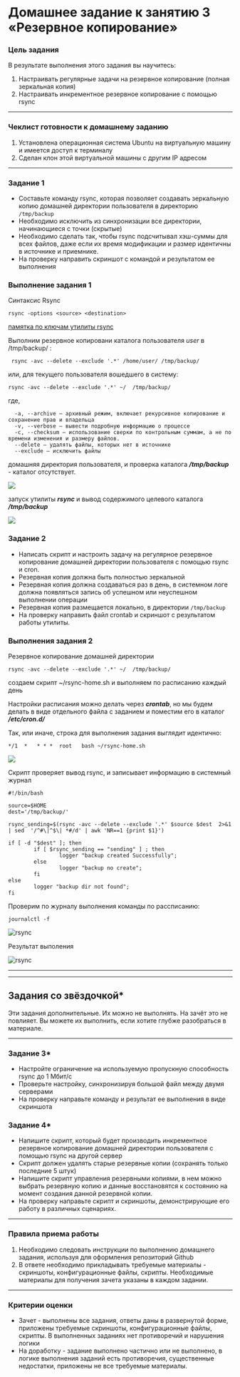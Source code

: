 # Домашнее задание к занятию 3 «Резервное копирование»

### Цель задания
В результате выполнения этого задания вы научитесь:
1. Настраивать регулярные задачи на резервное копирование (полная зеркальная копия)
2. Настраивать инкрементное резервное копирование с помощью rsync

------

### Чеклист готовности к домашнему заданию

1. Установлена операционная система Ubuntu на виртуальную машину и имеется доступ к терминалу
2. Сделан клон этой виртуальной машины с другим IP адресом

<!--

------

### Инструкция по выполнению домашнего задания

1. Сделайте fork [репозитория c шаблоном решения](https://github.com/netology-code/sys-pattern-homework) к себе в Github и переименуйте его по названию или номеру занятия, например, https://github.com/имя-вашего-репозитория/gitlab-hw или https://github.com/имя-вашего-репозитория/8-03-hw).
2. Выполните клонирование этого репозитория к себе на ПК с помощью команды git clone.
3. Выполните домашнее задание и заполните у себя локально этот файл README.md:
   - впишите вверху название занятия и ваши фамилию и имя;
   - в каждом задании добавьте решение в требуемом виде: текст/код/скриншоты/ссылка;
   - для корректного добавления скриншотов воспользуйтесь инструкцией [«Как вставить скриншот в шаблон с решением»](https://github.com/netology-code/sys-pattern-homework/blob/main/screen-instruction.md);
   - при оформлении используйте возможности языка разметки md. Коротко об этом можно посмотреть в [инструкции по MarkDown](https://github.com/netology-code/sys-pattern-homework/blob/main/md-instruction.md).
4. После завершения работы над домашним заданием сделайте коммит (git commit -m "comment") и отправьте его на Github (git push origin).
5. Для проверки домашнего задания преподавателем в личном кабинете прикрепите и отправьте ссылку на решение в виде md-файла в вашем Github.
6. Любые вопросы задавайте в чате учебной группы и/или в разделе «Вопросы по заданию» в личном кабинете.

-->

------



### Задание 1
- Составьте команду rsync, которая позволяет создавать зеркальную копию домашней директории пользователя в директорию `/tmp/backup`
- Необходимо исключить из синхронизации все директории, начинающиеся с точки (скрытые)
- Необходимо сделать так, чтобы rsync подсчитывал хэш-суммы для всех файлов, даже если их время модификации и размер идентичны в источнике и приемнике.
- На проверку направить скриншот с командой и результатом ее выполнения


### Выполнение задания 1

Синтаксис Rsync

```
rsync -options <source> <destination>
```

[памятка по ключам утилиты rsync](./3/rsync-help.txt)

Выполним резервное копировани каталога пользователя _user_ в /tmp/backup/ :

```
 rsync -avc --delete --exclude '.*' /home/user/ /tmp/backup/

```
или, для текущего пользователя вошедшего в систему:

```
rsync -avc --delete --exclude '.*' ~/  /tmp/backup/
```

где, 
```
  -a, --archive – архивный режим, включает рекурсивное копирование и сохранение прав и владельца
  -v, --verbose – вывести подробную информацию о процессе
  -c, --checksum – использование сверки по контрольным суммам, а не по времени изменения и размеру файлов.
  --delete – удалять файлы, которых нет в источнике
  --exclude – исключить файлы
```

домашняя директория пользователя, и проверка каталога **_/tmp/backup_** - каталог отсутствует. 

![](./3/hdir1.png)

запуск утилиты **_rsync_** и вывод содержимого целевого каталога **_/tmp/backup_**

![](./3/rsync_tmp.png)

### Задание 2
- Написать скрипт и настроить задачу на регулярное резервное копирование домашней директории пользователя с помощью rsync и cron.
- Резервная копия должна быть полностью зеркальной
- Резервная копия должна создаваться раз в день, в системном логе должна появляться запись об успешном или неуспешном выполнении операции
- Резервная копия размещается локально, в директории `/tmp/backup`
- На проверку направить файл crontab и скриншот с результатом работы утилиты.


### Выполнения задания 2


Резервное копирование домашней директории 

```
rsync -avc --delete --exclude '.*' ~/  /tmp/backup/

```

создаем скрипт ~/rsync-home.sh и выполняем по расписанию каждый день 

Настройки расписания можно делать через **_crontab_**, но мы будем делать в виде отдельного файла с заданием и поместим его в каталог **_/etc/cron.d/_**

Так, или иначе, строка для выполнения задания выглядит идентично: 

```
*/1  *   * * *  root   bash ~/rsync-home.sh
```

![](./3/cron_d.png)

Скрипт проверяет вывод rsync, и записывает информацию в системный журнал

```
#!/bin/bash

source=$HOME 
dest='/tmp/backup/'

rsync_sending=$(rsync -avc --delete --exclude '.*' $source $dest  2>&1 | sed  '/^#\|^$\| *#/d' | awk 'NR==1 {print $1}')

if [ -d "$dest" ]; then
        if [ $rsync_sending == "sending" ] ; then
                logger "backup created Successfully";
        else
                logger "backup no create";
        fi
else
        logger "backup dir not found";
fi

```

Проверим по журналу выполнения команды по рассписанию:

```
journalctl -f
```

![rsync](./3/journalctl_cron.png)

Результат выполения

![rsync](./3/backup.png)

----


---

## Задания со звёздочкой*
Эти задания дополнительные. Их можно не выполнять. На зачёт это не повлияет. Вы можете их выполнить, если хотите глубже разобраться в материале.

---

### Задание 3*
- Настройте ограничение на используемую пропускную способность rsync до 1 Мбит/c
- Проверьте настройку, синхронизируя большой файл между двумя серверами
- На проверку направьте команду и результат ее выполнения в виде скриншота


### Задание 4*
- Напишите скрипт, который будет производить инкрементное резервное копирование домашней директории пользователя с помощью rsync на другой сервер
- Скрипт должен удалять старые резервные копии (сохранять только последние 5 штук)
- Напишите скрипт управления резервными копиями, в нем можно выбрать резервную копию и данные восстановятся к состоянию на момент создания данной резервной копии.
- На проверку направьте скрипт и скриншоты, демонстрирующие его работу в различных сценариях.

------

### Правила приема работы

1. Необходимо следовать инструкции по выполнению домашнего задания, используя для оформления репозиторий Github
2. В ответе необходимо прикладывать требуемые материалы - скриншоты, конфигурационные файлы, скрипты. Необходимые материалы для получения зачета указаны в каждом задании.


------

### Критерии оценки

- Зачет - выполнены все задания, ответы даны в развернутой форме, приложены требуемые скриншоты, конфигурационные файлы, скрипты. В выполненных заданиях нет противоречий и нарушения логики
- На доработку - задание выполнено частично или не выполнено, в логике выполнения заданий есть противоречия, существенные недостатки, приложены не все требуемые материалы.




